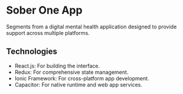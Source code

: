 # Sober One App

Segments from a digital mental health application designed to provide support across multiple platforms.

## Technologies

- React.js: For building the interface.
- Redux: For comprehensive state management.
- Ionic Framework: For cross-platform app development.
- Capacitor: For native runtime and web app services.
